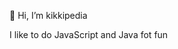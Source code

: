 👋 Hi, I’m kikkipedia

I like to do JavaScript and Java fot fun


<!---
kikkipedia/kikkipedia is a ✨ special ✨ repository because its `README.md` (this file) appears on your GitHub profile.
You can click the Preview link to take a look at your changes.
--->
